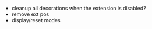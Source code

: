 - cleanup all decorations when the extension is disabled?
- remove ext pos
- display/reset modes



